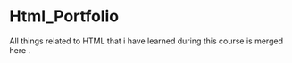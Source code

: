 # Html_Portfolio
All things related to HTML that i have learned during this course is merged here .
